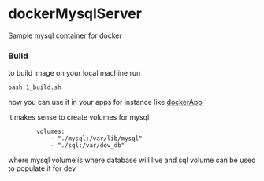 # dockerMysqlServer
Sample mysql container for docker

### Build
to build image on your local machine run
```
bash 1_build.sh
```
now you can use it in your apps for instance like [dockerApp](https://www.github.com/lukasztecza/dockerApp)

it makes sense to create volumes for mysql
```
        volumes:
            - "./mysql:/var/lib/mysql"
            - "./sql:/var/dev_db"

```
where mysql volume is where database will live and sql volume can be used to populate it for dev
